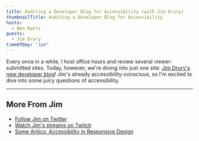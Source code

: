 ```yaml
---
title: Auditing a Developer Blog for Accessibility (with Jim Drury)
thumbnailTitle: Auditing a Developer Blog for Accessibility
hosts:
  - Ben Myers
guests:
  - Jim Drury
timeOfDay: "1pm"
---
```


Every once in a while, I host office hours and review several viewer-submitted sites. Today, however, we're diving into just one site: [Jim Drury's new developer blog](https://geometricpanda.dev/)! Jim's already accessibility-conscious, so I'm excited to dive into some juicy questions of accessibility.

---

## More From Jim

- [Follow Jim on Twitter](https://twitter.com/jim_drury)
- [Watch Jim's streams on Twitch](https://twitch.tv/GeometricJim)
- [Some Antics: Accessibility in Responsive Design](/accessibility-in-responsive-design/)